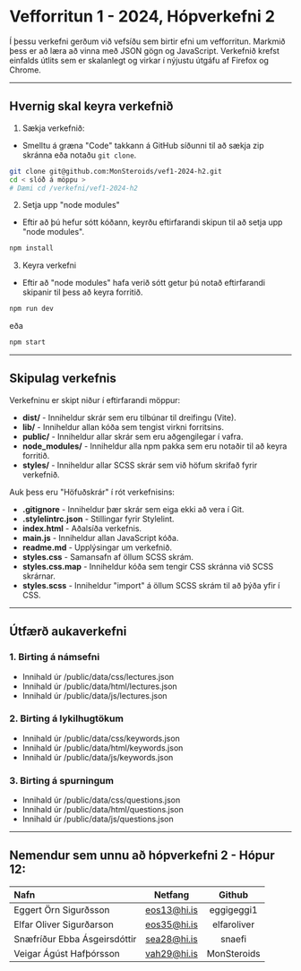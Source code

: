 # Vefforritun 1 - 2024, Hópverkefni 2

Í þessu verkefni gerðum við vefsíðu sem birtir efni um vefforritun.
Markmið þess er að læra að vinna með JSON gögn og JavaScript.
Verkefnið krefst einfalds útlits sem er skalanlegt og virkar í nýjustu
útgáfu af Firefox og Chrome.

---

## Hvernig skal keyra verkefnið

1. Sækja verkefnið:
 - Smelltu á græna "Code" takkann á GitHub síðunni til að sækja zip skránna eða
 notaðu `git clone`.

```bash
git clone git@github.com:MonSteroids/vef1-2024-h2.git
cd < slóð á möppu >
# Dæmi cd /verkefni/vef1-2024-h2
```

2. Setja upp "node modules"
 - Eftir að þú hefur sótt kóðann, keyrðu eftirfarandi skipun til að setja upp "node modules".
    
```bash
npm install
```

3. Keyra verkefni
 - Eftir að "node modules" hafa verið sótt getur þú notað eftirfarandi skipanir til þess
 að keyra forritið.

```bash
npm run dev
```
eða
```bash
npm start
```

---

## Skipulag verkefnis
Verkefninu er skipt niður í eftirfarandi möppur:

- **dist/** - Inniheldur skrár sem eru tilbúnar til dreifingu (Vite).
- **lib/** - Inniheldur allan kóða sem tengist virkni forritsins.
- **public/** - Inniheldur allar skrár sem eru aðgengilegar í vafra.
- **node_modules/** - Inniheldur alla npm pakka sem eru notaðir til að keyra forritið.
- **styles/** - Inniheldur allar SCSS skrár sem við höfum skrifað fyrir verkefnið.

Auk þess eru "Höfuðskrár" í rót verkefnisins:
- **.gitignore** - Inniheldur þær skrár sem eiga ekki að vera í Git.
- **.stylelintrc.json** - Stillingar fyrir Stylelint.
- **index.html** - Aðalsíða verkefnis.
- **main.js** - Inniheldur allan JavaScript kóða.
- **readme.md** - Upplýsingar um verkefnið.
- **styles.css** - Samansafn af öllum SCSS skrám.
- **styles.css.map** - Inniheldur kóða sem tengir CSS skránna við SCSS skrárnar.
- **styles.scss** - Inniheldur "import" á öllum SCSS skrám til að þýða yfir í CSS.

---

## Útfærð aukaverkefni
### 1. Birting á námsefni
  - Innihald úr /public/data/css/lectures.json
  - Innihald úr /public/data/html/lectures.json
  - Innihald úr /public/data/js/lectures.json

### 2. Birting á lykilhugtökum
  - Innihald úr /public/data/css/keywords.json
  - Innihald úr /public/data/html/keywords.json
  - Innihald úr /public/data/js/keywords.json

### 3. Birting á spurningum
  - Innihald úr /public/data/css/questions.json
  - Innihald úr /public/data/html/questions.json
  - Innihald úr /public/data/js/questions.json

---

## Nemendur sem unnu að hópverkefni 2 - Hópur 12:

|  Nafn                        | Netfang         | Github       |
| :--------------------------- | :-------------: | :----------: |
| Eggert Örn Sigurðsson        | eos13@hi.is     | eggigeggi1   |
| Elfar Oliver Sigurðarson     | eos35@hi.is     | elfaroliver  |
| Snæfríður Ebba Ásgeirsdóttir | sea28@hi.is     | snaefi       |
| Veigar Ágúst Hafþórsson      | vah29@hi.is     | MonSteroids  |
